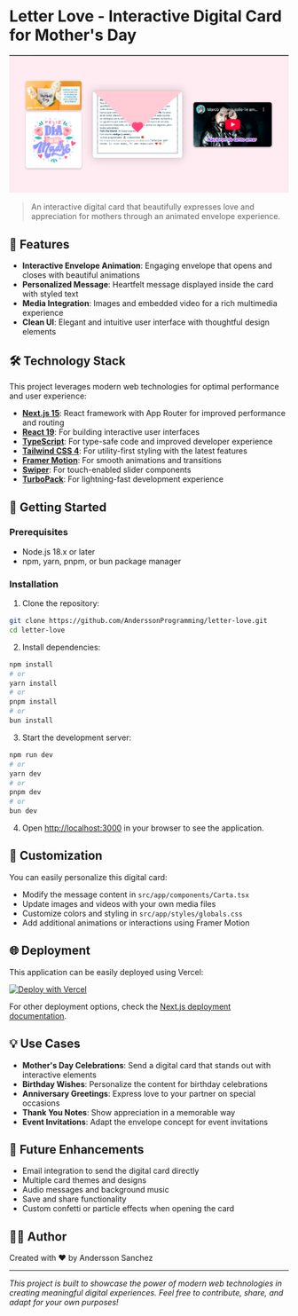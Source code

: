 # Letter Love - Interactive Digital Card for Mother's Day

![Letter love SS](assets/image.png)

> An interactive digital card that beautifully expresses love and appreciation for mothers through an animated envelope experience.

## 🌟 Features

- **Interactive Envelope Animation**: Engaging envelope that opens and closes with beautiful animations
- **Personalized Message**: Heartfelt message displayed inside the card with styled text
- **Media Integration**: Images and embedded video for a rich multimedia experience
- **Clean UI**: Elegant and intuitive user interface with thoughtful design elements

## 🛠️ Technology Stack

This project leverages modern web technologies for optimal performance and user experience:

- **[Next.js 15](https://nextjs.org/)**: React framework with App Router for improved performance and routing
- **[React 19](https://react.dev/)**: For building interactive user interfaces
- **[TypeScript](https://www.typescriptlang.org/)**: For type-safe code and improved developer experience
- **[Tailwind CSS 4](https://tailwindcss.com/)**: For utility-first styling with the latest features
- **[Framer Motion](https://www.framer.com/motion/)**: For smooth animations and transitions
- **[Swiper](https://swiperjs.com/)**: For touch-enabled slider components
- **[TurboPack](https://turbo.build/pack)**: For lightning-fast development experience

## 🚀 Getting Started

### Prerequisites

- Node.js 18.x or later
- npm, yarn, pnpm, or bun package manager

### Installation

1. Clone the repository:

```bash
git clone https://github.com/AnderssonProgramming/letter-love.git
cd letter-love
```

2. Install dependencies:

```bash
npm install
# or
yarn install
# or
pnpm install
# or
bun install
```

3. Start the development server:

```bash
npm run dev
# or
yarn dev
# or
pnpm dev
# or
bun dev
```

4. Open [http://localhost:3000](http://localhost:3000) in your browser to see the application.

## 📝 Customization

You can easily personalize this digital card:

- Modify the message content in `src/app/components/Carta.tsx`
- Update images and videos with your own media files
- Customize colors and styling in `src/app/styles/globals.css`
- Add additional animations or interactions using Framer Motion

## 🌐 Deployment

This application can be easily deployed using Vercel:

[![Deploy with Vercel](https://vercel.com/button)](https://vercel.com/new/clone?repository-url=https%3A%2F%2Fgithub.com%2Fyour-username%2Fletter-love)

For other deployment options, check the [Next.js deployment documentation](https://nextjs.org/docs/app/building-your-application/deploying).

## 💡 Use Cases

- **Mother's Day Celebrations**: Send a digital card that stands out with interactive elements
- **Birthday Wishes**: Personalize the content for birthday celebrations
- **Anniversary Greetings**: Express love to your partner on special occasions
- **Thank You Notes**: Show appreciation in a memorable way
- **Event Invitations**: Adapt the envelope concept for event invitations

## 🔮 Future Enhancements

- Email integration to send the digital card directly
- Multiple card themes and designs
- Audio messages and background music
- Save and share functionality
- Custom confetti or particle effects when opening the card

## 👨‍💻 Author

Created with ❤️ by Andersson Sanchez

---

*This project is built to showcase the power of modern web technologies in creating meaningful digital experiences. Feel free to contribute, share, and adapt for your own purposes!*

